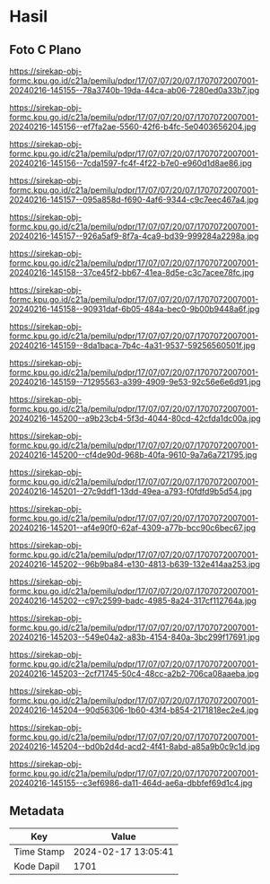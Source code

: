 # Hasil

## Foto C Plano

https://sirekap-obj-formc.kpu.go.id/c21a/pemilu/pdpr/17/07/07/20/07/1707072007001-20240216-145155--78a3740b-19da-44ca-ab06-7280ed0a33b7.jpg

https://sirekap-obj-formc.kpu.go.id/c21a/pemilu/pdpr/17/07/07/20/07/1707072007001-20240216-145156--ef7fa2ae-5560-42f6-b4fc-5e0403656204.jpg

https://sirekap-obj-formc.kpu.go.id/c21a/pemilu/pdpr/17/07/07/20/07/1707072007001-20240216-145156--7cda1597-fc4f-4f22-b7e0-e960d1d8ae86.jpg

https://sirekap-obj-formc.kpu.go.id/c21a/pemilu/pdpr/17/07/07/20/07/1707072007001-20240216-145157--095a858d-f690-4af6-9344-c9c7eec467a4.jpg

https://sirekap-obj-formc.kpu.go.id/c21a/pemilu/pdpr/17/07/07/20/07/1707072007001-20240216-145157--926a5af9-8f7a-4ca9-bd39-999284a2298a.jpg

https://sirekap-obj-formc.kpu.go.id/c21a/pemilu/pdpr/17/07/07/20/07/1707072007001-20240216-145158--37ce45f2-bb67-41ea-8d5e-c3c7acee78fc.jpg

https://sirekap-obj-formc.kpu.go.id/c21a/pemilu/pdpr/17/07/07/20/07/1707072007001-20240216-145158--90931daf-6b05-484a-bec0-9b00b9448a6f.jpg

https://sirekap-obj-formc.kpu.go.id/c21a/pemilu/pdpr/17/07/07/20/07/1707072007001-20240216-145159--8da1baca-7b4c-4a31-9537-59256560501f.jpg

https://sirekap-obj-formc.kpu.go.id/c21a/pemilu/pdpr/17/07/07/20/07/1707072007001-20240216-145159--71295563-a399-4909-9e53-92c56e6e6d91.jpg

https://sirekap-obj-formc.kpu.go.id/c21a/pemilu/pdpr/17/07/07/20/07/1707072007001-20240216-145200--a9b23cb4-5f3d-4044-80cd-42cfda1dc00a.jpg

https://sirekap-obj-formc.kpu.go.id/c21a/pemilu/pdpr/17/07/07/20/07/1707072007001-20240216-145200--cf4de90d-968b-40fa-9610-9a7a6a721795.jpg

https://sirekap-obj-formc.kpu.go.id/c21a/pemilu/pdpr/17/07/07/20/07/1707072007001-20240216-145201--27c9ddf1-13dd-49ea-a793-f0fdfd9b5d54.jpg

https://sirekap-obj-formc.kpu.go.id/c21a/pemilu/pdpr/17/07/07/20/07/1707072007001-20240216-145201--af4e90f0-62af-4309-a77b-bcc90c6bec67.jpg

https://sirekap-obj-formc.kpu.go.id/c21a/pemilu/pdpr/17/07/07/20/07/1707072007001-20240216-145202--96b9ba84-e130-4813-b639-132e414aa253.jpg

https://sirekap-obj-formc.kpu.go.id/c21a/pemilu/pdpr/17/07/07/20/07/1707072007001-20240216-145202--c97c2599-badc-4985-8a24-317cf112764a.jpg

https://sirekap-obj-formc.kpu.go.id/c21a/pemilu/pdpr/17/07/07/20/07/1707072007001-20240216-145203--549e04a2-a83b-4154-840a-3bc299f17691.jpg

https://sirekap-obj-formc.kpu.go.id/c21a/pemilu/pdpr/17/07/07/20/07/1707072007001-20240216-145203--2cf71745-50c4-48cc-a2b2-706ca08aaeba.jpg

https://sirekap-obj-formc.kpu.go.id/c21a/pemilu/pdpr/17/07/07/20/07/1707072007001-20240216-145204--90d56306-1b60-43f4-b854-2171818ec2e4.jpg

https://sirekap-obj-formc.kpu.go.id/c21a/pemilu/pdpr/17/07/07/20/07/1707072007001-20240216-145204--bd0b2d4d-acd2-4f41-8abd-a85a9b0c9c1d.jpg

https://sirekap-obj-formc.kpu.go.id/c21a/pemilu/pdpr/17/07/07/20/07/1707072007001-20240216-145155--c3ef6986-da11-464d-ae6a-dbbfef69d1c4.jpg


## Metadata

| Key        | Value               |
| ---------- | ------------------- |
| Time Stamp | 2024-02-17 13:05:41 |
| Kode Dapil | 1701                |



